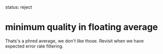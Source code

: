 status: reject
# minimum quality in floating average

Thats's a phred average, we don't like those.
Revisit when we have expected error rate filtering.
